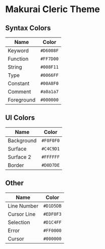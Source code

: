 # Makurai Cleric Theme

## Syntax Colors
| Name      | Color          |
|-----------|----------------|
| Keyword   | `#D6008F` |
| Function  | `#FF7D00` |
| String    | `#008F11` |
| Type      | `#0066FF` |
| Constant  | `#00A8F0` |
| Comment   | `#a0a1a7` |
| Foreground| `#000000` |

## UI Colors
| Name        | Color           |
|-------------|-----------------|
| Background  | `#F0F0F0` |
| Surface     | `#C4C9D1` |
| Surface 2   | `#FFFFFF` |
| Border      | `#D0D7DE` |

## Other
| Name         | Color           |
|--------------|-----------------|
| Line Number  | `#D1D5DB` |
| Cursor Line  | `#EDF0F3` |
| Selection    | `#D1C4FF` |
| Error        | `#FF0000` |
| Cursor       | `#000000` |